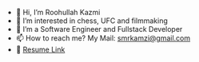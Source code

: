 - 👋 Hi, I’m Roohullah Kazmi
- 👀 I’m interested in chess, UFC and filmmaking
- 🌱 I’m a Software Engineer and Fullstack Developer
- 📫 How to reach me? My Mail: smrkamzi@gmail.com
- 📄 [Resume Link](https://drive.google.com/file/d/1KfmRwB3EBnd-BLee5N19cQycbmgvRogp/view)

<!---
R-Kazmi/R-Kazmi is a ✨ special ✨ repository because its `README.md` (this file) appears on your GitHub profile.
You can click the Preview link to take a look at your changes.
--->
